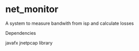 # net_monitor
A system to measure bandwith from isp and calculate losses 


Dependencies

javafx
jnetpcap library 

